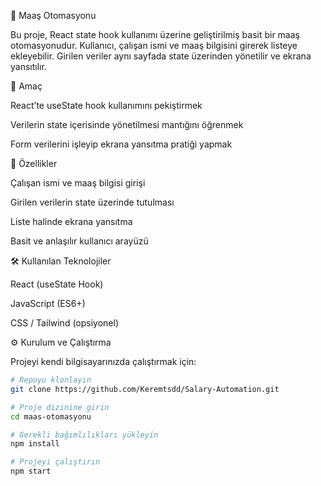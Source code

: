 💼 Maaş Otomasyonu

Bu proje, React state hook kullanımı üzerine geliştirilmiş basit bir maaş otomasyonudur.
Kullanıcı, çalışan ismi ve maaş bilgisini girerek listeye ekleyebilir. Girilen veriler aynı sayfada state üzerinden yönetilir ve ekrana yansıtılır.

🎯 Amaç

React’te useState hook kullanımını pekiştirmek

Verilerin state içerisinde yönetilmesi mantığını öğrenmek

Form verilerini işleyip ekrana yansıtma pratiği yapmak

🚀 Özellikler

Çalışan ismi ve maaş bilgisi girişi

Girilen verilerin state üzerinde tutulması

Liste halinde ekrana yansıtma

Basit ve anlaşılır kullanıcı arayüzü

🛠 Kullanılan Teknolojiler

React (useState Hook)

JavaScript (ES6+)

CSS / Tailwind (opsiyonel)

⚙️ Kurulum ve Çalıştırma

Projeyi kendi bilgisayarınızda çalıştırmak için:

```bash
# Repoyu klonlayın
git clone https://github.com/Keremtsdd/Salary-Automation.git
```
```bash
# Proje dizinine girin
cd maas-otomasyonu
```
```bash
# Gerekli bağımlılıkları yükleyin
npm install
```
```bash
# Projeyi çalıştırın
npm start
```
